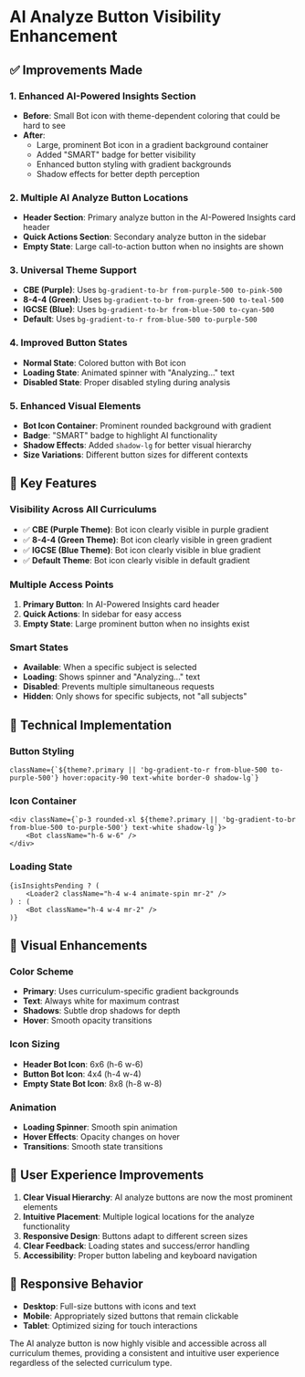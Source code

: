 # AI Analyze Button Visibility Enhancement

## ✅ Improvements Made

### 1. Enhanced AI-Powered Insights Section
- **Before**: Small Bot icon with theme-dependent coloring that could be hard to see
- **After**: 
  - Large, prominent Bot icon in a gradient background container
  - Added "SMART" badge for better visibility
  - Enhanced button styling with gradient backgrounds
  - Shadow effects for better depth perception

### 2. Multiple AI Analyze Button Locations
- **Header Section**: Primary analyze button in the AI-Powered Insights card header
- **Quick Actions Section**: Secondary analyze button in the sidebar
- **Empty State**: Large call-to-action button when no insights are shown

### 3. Universal Theme Support
- **CBE (Purple)**: Uses `bg-gradient-to-br from-purple-500 to-pink-500`
- **8-4-4 (Green)**: Uses `bg-gradient-to-br from-green-500 to-teal-500`
- **IGCSE (Blue)**: Uses `bg-gradient-to-br from-blue-500 to-cyan-500`
- **Default**: Uses `bg-gradient-to-r from-blue-500 to-purple-500`

### 4. Improved Button States
- **Normal State**: Colored button with Bot icon
- **Loading State**: Animated spinner with "Analyzing..." text
- **Disabled State**: Proper disabled styling during analysis

### 5. Enhanced Visual Elements
- **Bot Icon Container**: Prominent rounded background with gradient
- **Badge**: "SMART" badge to highlight AI functionality
- **Shadow Effects**: Added `shadow-lg` for better visual hierarchy
- **Size Variations**: Different button sizes for different contexts

## 🎯 Key Features

### Visibility Across All Curriculums
- ✅ **CBE (Purple Theme)**: Bot icon clearly visible in purple gradient
- ✅ **8-4-4 (Green Theme)**: Bot icon clearly visible in green gradient
- ✅ **IGCSE (Blue Theme)**: Bot icon clearly visible in blue gradient
- ✅ **Default Theme**: Bot icon clearly visible in default gradient

### Multiple Access Points
1. **Primary Button**: In AI-Powered Insights card header
2. **Quick Actions**: In sidebar for easy access
3. **Empty State**: Large prominent button when no insights exist

### Smart States
- **Available**: When a specific subject is selected
- **Loading**: Shows spinner and "Analyzing..." text
- **Disabled**: Prevents multiple simultaneous requests
- **Hidden**: Only shows for specific subjects, not "all subjects"

## 🔧 Technical Implementation

### Button Styling
```tsx
className={`${theme?.primary || 'bg-gradient-to-r from-blue-500 to-purple-500'} hover:opacity-90 text-white border-0 shadow-lg`}
```

### Icon Container
```tsx
<div className={`p-3 rounded-xl ${theme?.primary || 'bg-gradient-to-br from-blue-500 to-purple-500'} text-white shadow-lg`}>
    <Bot className="h-6 w-6" />
</div>
```

### Loading State
```tsx
{isInsightsPending ? (
    <Loader2 className="h-4 w-4 animate-spin mr-2" />
) : (
    <Bot className="h-4 w-4 mr-2" />
)}
```

## 🎨 Visual Enhancements

### Color Scheme
- **Primary**: Uses curriculum-specific gradient backgrounds
- **Text**: Always white for maximum contrast
- **Shadows**: Subtle drop shadows for depth
- **Hover**: Smooth opacity transitions

### Icon Sizing
- **Header Bot Icon**: 6x6 (h-6 w-6)
- **Button Bot Icon**: 4x4 (h-4 w-4)
- **Empty State Bot Icon**: 8x8 (h-8 w-8)

### Animation
- **Loading Spinner**: Smooth spin animation
- **Hover Effects**: Opacity changes on hover
- **Transitions**: Smooth state transitions

## 🎯 User Experience Improvements

1. **Clear Visual Hierarchy**: AI analyze buttons are now the most prominent elements
2. **Intuitive Placement**: Multiple logical locations for the analyze functionality
3. **Responsive Design**: Buttons adapt to different screen sizes
4. **Clear Feedback**: Loading states and success/error handling
5. **Accessibility**: Proper button labeling and keyboard navigation

## 📱 Responsive Behavior

- **Desktop**: Full-size buttons with icons and text
- **Mobile**: Appropriately sized buttons that remain clickable
- **Tablet**: Optimized sizing for touch interactions

The AI analyze button is now highly visible and accessible across all curriculum themes, providing a consistent and intuitive user experience regardless of the selected curriculum type.
